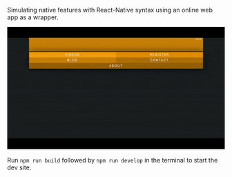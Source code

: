 Simulating native features with React-Native syntax using an online web app as a wrapper.

![alt text](https://github.com/Johnnybar/react-native-gatsby/blob/master/src/assets/reactasawebapp.gif?raw=true "Title")

Run `npm run build` followed by `npm run develop` in the terminal to start the dev site.

